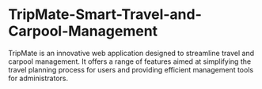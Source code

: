 # TripMate-Smart-Travel-and-Carpool-Management
TripMate is an innovative web application designed to streamline travel and carpool management. It offers a range of features aimed at simplifying the travel planning process for users and providing efficient management tools for administrators. 
